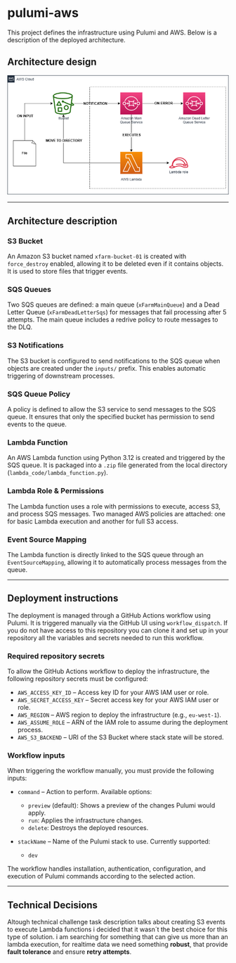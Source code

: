# pulumi-aws
This project defines the infrastructure using Pulumi and AWS. 
Below is a description of the deployed architecture.

## Architecture design

![Architecture](/repo_images/architecture.png)

---

## Architecture description

### S3 Bucket  
An Amazon S3 bucket named `xfarm-bucket-01` is created with `force_destroy` enabled, allowing it to be deleted even if it contains objects. It is used to store files that trigger events.

### SQS Queues  
Two SQS queues are defined: a main queue (`xFarmMainQueue`) and a Dead Letter Queue (`xFarmDeadLetterSqs`) for messages that fail processing after 5 attempts. The main queue includes a redrive policy to route messages to the DLQ.

### S3 Notifications  
The S3 bucket is configured to send notifications to the SQS queue when objects are created under the `inputs/` prefix. This enables automatic triggering of downstream processes.

### SQS Queue Policy  
A policy is defined to allow the S3 service to send messages to the SQS queue. It ensures that only the specified bucket has permission to send events to the queue.

### Lambda Function  
An AWS Lambda function using Python 3.12 is created and triggered by the SQS queue. It is packaged into a `.zip` file generated from the local directory (`lambda_code/lambda_function.py`).

### Lambda Role & Permissions  
The Lambda function uses a role with permissions to execute, access S3, and process SQS messages. Two managed AWS policies are attached: one for basic Lambda execution and another for full S3 access.

### Event Source Mapping  
The Lambda function is directly linked to the SQS queue through an `EventSourceMapping`, allowing it to automatically process messages from the queue.

---

## Deployment instructions

The deployment is managed through a GitHub Actions workflow using Pulumi. It is triggered manually via the GitHub UI using `workflow_dispatch`.
If you do not have access to this repository you can clone it and set up in your repository all the variables and secrets needed to run this workflow.

### Required repository secrets

To allow the GitHub Actions workflow to deploy the infrastructure, the following repository secrets must be configured:

- `AWS_ACCESS_KEY_ID` – Access key ID for your AWS IAM user or role.
- `AWS_SECRET_ACCESS_KEY` – Secret access key for your AWS IAM user or role.
- `AWS_REGION` – AWS region to deploy the infrastructure (e.g., `eu-west-1`).
- `AWS_ASSUME_ROLE` – ARN of the IAM role to assume during the deployment process.
- `AWS_S3_BACKEND` – URI of the S3 Bucket where stack state will be stored.

### Workflow inputs

When triggering the workflow manually, you must provide the following inputs:

- `command` – Action to perform. Available options:
  - `preview` (default): Shows a preview of the changes Pulumi would apply.
  - `run`: Applies the infrastructure changes.
  - `delete`: Destroys the deployed resources.

- `stackName` – Name of the Pulumi stack to use. Currently supported:
  - `dev`

The workflow handles installation, authentication, configuration, and execution of Pulumi commands according to the selected action.

---

## Technical Decisions

Altough technical challenge task description talks about creating S3 events to execute Lambda functions i decided that it wasn´t the best choice for this type of solution.
i am searching for something that can give us more than an lambda execution, for realtime data we need something **robust**, 
that provide **fault tolerance** and ensure **retry attempts**.





